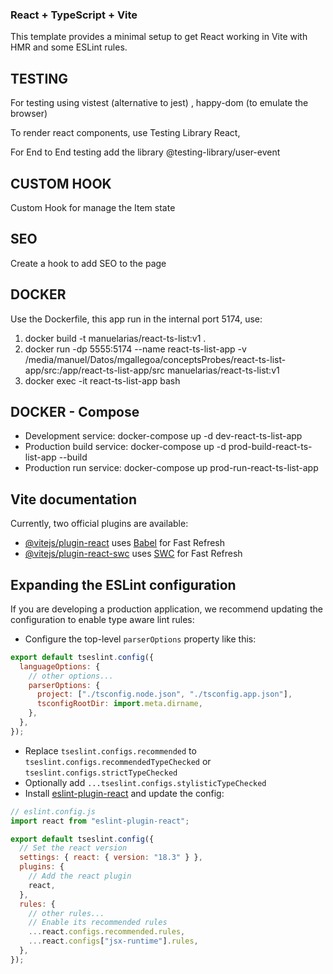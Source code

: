 ### React + TypeScript + Vite

This template provides a minimal setup to get React working in Vite with HMR and some ESLint rules.

## TESTING

For testing using vistest (alternative to jest) , happy-dom (to emulate the browser)

To render react components, use Testing Library React,

For End to End testing add the library @testing-library/user-event

## CUSTOM HOOK

Custom Hook for manage the Item state

## SEO

Create a hook to add SEO to the page

## DOCKER

Use the Dockerfile, this app run in the internal port 5174, use:

1. docker build -t manuelarias/react-ts-list:v1 .
2. docker run -dp 5555:5174 --name react-ts-list-app -v /media/manuel/Datos/mgallegoa/conceptsProbes/react-ts-list-app/src:/app/react-ts-list-app/src manuelarias/react-ts-list:v1
3. docker exec -it react-ts-list-app bash

## DOCKER - Compose

- Development service: docker-compose up -d dev-react-ts-list-app
- Production build service: docker-compose up -d prod-build-react-ts-list-app --build
- Production run service: docker-compose up prod-run-react-ts-list-app

## Vite documentation

Currently, two official plugins are available:

- [@vitejs/plugin-react](https://github.com/vitejs/vite-plugin-react/blob/main/packages/plugin-react/README.md) uses [Babel](https://babeljs.io/) for Fast Refresh
- [@vitejs/plugin-react-swc](https://github.com/vitejs/vite-plugin-react-swc) uses [SWC](https://swc.rs/) for Fast Refresh

## Expanding the ESLint configuration

If you are developing a production application, we recommend updating the configuration to enable type aware lint rules:

- Configure the top-level `parserOptions` property like this:

```js
export default tseslint.config({
  languageOptions: {
    // other options...
    parserOptions: {
      project: ["./tsconfig.node.json", "./tsconfig.app.json"],
      tsconfigRootDir: import.meta.dirname,
    },
  },
});
```

- Replace `tseslint.configs.recommended` to `tseslint.configs.recommendedTypeChecked` or `tseslint.configs.strictTypeChecked`
- Optionally add `...tseslint.configs.stylisticTypeChecked`
- Install [eslint-plugin-react](https://github.com/jsx-eslint/eslint-plugin-react) and update the config:

```js
// eslint.config.js
import react from "eslint-plugin-react";

export default tseslint.config({
  // Set the react version
  settings: { react: { version: "18.3" } },
  plugins: {
    // Add the react plugin
    react,
  },
  rules: {
    // other rules...
    // Enable its recommended rules
    ...react.configs.recommended.rules,
    ...react.configs["jsx-runtime"].rules,
  },
});
```
